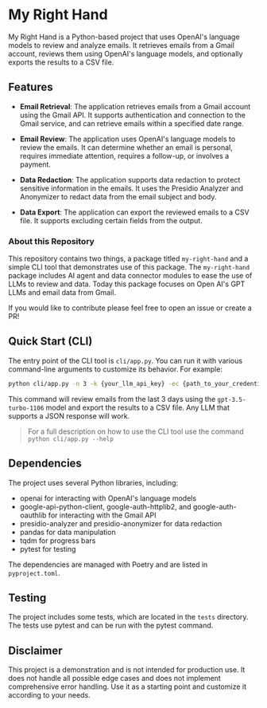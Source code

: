 # My Right Hand

My Right Hand is a Python-based project that uses OpenAI's language models to review and analyze emails. It retrieves emails from a Gmail account, reviews them using OpenAI's language models, and optionally exports the results to a CSV file.

## Features

- **Email Retrieval**: The application retrieves emails from a Gmail account using the Gmail API. It supports authentication and connection to the Gmail service, and can retrieve emails within a specified date range.

- **Email Review**: The application uses OpenAI's language models to review the emails. It can determine whether an email is personal, requires immediate attention, requires a follow-up, or involves a payment.

- **Data Redaction**: The application supports data redaction to protect sensitive information in the emails. It uses the Presidio Analyzer and Anonymizer to redact data from the email subject and body.

- **Data Export**: The application can export the reviewed emails to a CSV file. It supports excluding certain fields from the output.

### About this Repository

This repository contains two things, a package titled `my-right-hand` and a simple CLI tool that demonstrates use of this package. The `my-right-hand` package includes AI agent and data connector modules to ease the use of LLMs to review and data. Today this package focuses on Open AI's GPT LLMs and email data from Gmail. 

If you would like to contribute please feel free to open an issue or create a PR!

## Quick Start (CLI)

The entry point of the CLI tool is `cli/app.py`. You can run it with various command-line arguments to customize its behavior. For example:

```bash
python cli/app.py -n 3 -k {your_llm_api_key} -ec {path_to_your_credentials.json} --csv
```

This command will review emails from the last 3 days using the `gpt-3.5-turbo-1106` model and export the results to a CSV file. Any LLM that supports a JSON response will work.

> For a full description on how to use the CLI tool use the command `python cli/app.py --help`

## Dependencies

The project uses several Python libraries, including:

- openai for interacting with OpenAI's language models
- google-api-python-client, google-auth-httplib2, and google-auth-oauthlib for interacting with the Gmail API
- presidio-analyzer and presidio-anonymizer for data redaction
- pandas for data manipulation
- tqdm for progress bars
- pytest for testing

The dependencies are managed with Poetry and are listed in `pyproject.toml`.

## Testing

The project includes some tests, which are located in the `tests` directory. The tests use pytest and can be run with the pytest command.

## Disclaimer

This project is a demonstration and is not intended for production use. It does not handle all possible edge cases and does not implement comprehensive error handling. Use it as a starting point and customize it according to your needs.
